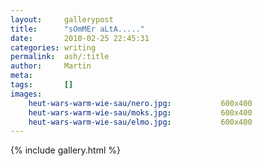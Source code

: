 ```yaml
---
layout:     gallerypost
title:      "sOmMEr aLtA....."
date:       2010-02-25 22:45:31
categories: writing
permalink:  ash/:title
author:     Martin
meta:
tags:       []
images:
    heut-wars-warm-wie-sau/nero.jpg:           600x400
    heut-wars-warm-wie-sau/moks.jpg:           600x400
    heut-wars-warm-wie-sau/elmo.jpg:           600x400
---
```


{% include gallery.html %}
